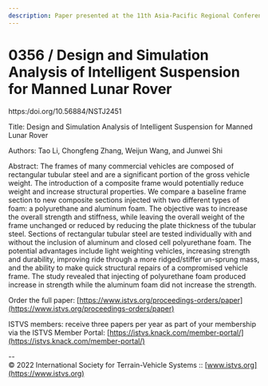 ```yaml
---
description: Paper presented at the 11th Asia-Pacific Regional Conference of the ISTVS
---
```


# 0356 / Design and Simulation Analysis of Intelligent Suspension for Manned Lunar Rover

https:/doi.org/10.56884/NSTJ2451

Title: Design and Simulation Analysis of Intelligent Suspension for Manned Lunar Rover

Authors: Tao Li, Chongfeng Zhang, Weijun Wang, and Junwei Shi

Abstract: The frames of many commercial vehicles are composed of rectangular tubular steel and are a significant portion of the gross vehicle weight. The introduction of a composite frame would potentially reduce weight and increase structural properties. We compare a baseline frame section to new composite sections injected with two different types of foam: a polyurethane and aluminum foam. The objective was to increase the overall strength and stiffness, while leaving the overall weight of the frame unchanged or reduced by reducing the plate thickness of the tubular steel. Sections of rectangular tubular steel are tested individually with and without the inclusion of aluminum and closed cell polyurethane foam. The potential advantages include light weighting vehicles, increasing strength and durability, improving ride through a more ridged/stiffer un-sprung mass, and the ability to make quick structural repairs of a compromised vehicle frame. The study revealed that injecting of polyurethane foam produced increase in strength while the aluminum foam did not increase the strength.

Order the full paper: [https://www.istvs.org/proceedings-orders/paper](https://www.istvs.org/proceedings-orders/paper)

ISTVS members: receive three papers per year as part of your membership via the ISTVS Member Portal: [https://istvs.knack.com/member-portal/](https://istvs.knack.com/member-portal/)

\--\
© 2022 International Society for Terrain-Vehicle Systems :: [www.istvs.org](https://www.istvs.org)
